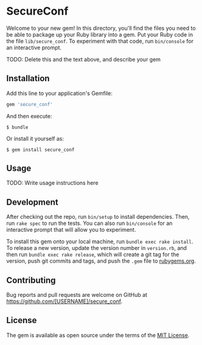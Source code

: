 # SecureConf

Welcome to your new gem! In this directory, you'll find the files you need to be able to package up your Ruby library into a gem. Put your Ruby code in the file `lib/secure_conf`. To experiment with that code, run `bin/console` for an interactive prompt.

TODO: Delete this and the text above, and describe your gem

## Installation

Add this line to your application's Gemfile:

```ruby
gem 'secure_conf'
```

And then execute:

    $ bundle

Or install it yourself as:

    $ gem install secure_conf

## Usage

TODO: Write usage instructions here

## Development

After checking out the repo, run `bin/setup` to install dependencies. Then, run `rake spec` to run the tests. You can also run `bin/console` for an interactive prompt that will allow you to experiment.

To install this gem onto your local machine, run `bundle exec rake install`. To release a new version, update the version number in `version.rb`, and then run `bundle exec rake release`, which will create a git tag for the version, push git commits and tags, and push the `.gem` file to [rubygems.org](https://rubygems.org).

## Contributing

Bug reports and pull requests are welcome on GitHub at https://github.com/[USERNAME]/secure_conf.


## License

The gem is available as open source under the terms of the [MIT License](http://opensource.org/licenses/MIT).

